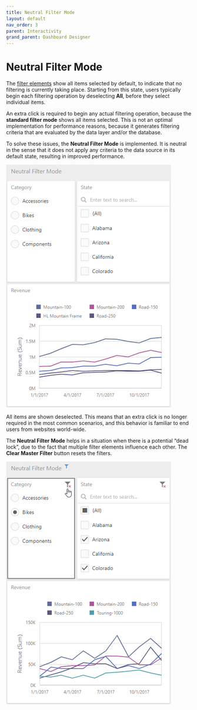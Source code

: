 ```yaml
---
title: Neutral Filter Mode
layout: default
nav_order: 3
parent: Interactivity
grand_parent: Dashboard Designer
---
```


# Neutral Filter Mode

The [filter elements](../dashboard-item-settings/filter-elements.md) show all items selected by default, to indicate that no filtering is currently taking place. Starting from this state, users typically begin each filtering operation by deselecting **All**, before they select individual items.

An extra click is required to begin any actual filtering operation, because the **standard filter mode** shows all items selected. This is not an optimal implementation for performance reasons, because it generates filtering criteria that are evaluated by the data layer and/or the database.

To solve these issues, the **Neutral Filter Mode** is implemented. It is neutral in the sense that it does not apply any criteria to the data source in its default state, resulting in improved performance.

![](/assets/images/dashboards/web-neutral-filter-mode-deselected.png)

All items are shown deselected. This means that an extra click is no longer required in the most common scenarios, and this behavior is familiar to end users from websites world-wide.

The **Neutral Filter Mode** helps in a situation when there is a potential “dead lock”, due to the fact that multiple filter elements influence each other. The **Clear Master Filter** button resets the filters.

![](/assets/images/dashboards/web-neutral-filter-mode-clear-master-filter.png)